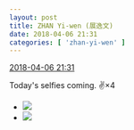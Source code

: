 ```yaml
---
layout: post
title: ZHAN Yi-wen (展逸文)
date: 2018-04-06 21:31
categories: [ 'zhan-yi-wen' ]
---
```


<div class="weibo-info">
  <a href="https://weibo.com/6108090526/GaSjHyhpy">2018-04-06 21:31</a>
</div>

Today's selfies coming. :v:×4

<!-- more -->

<ul class="weibo-pic-list-1">
  <li class="weibo-pic">
    <a href="http://wx2.sinaimg.cn/mw690/006FmVn8ly1fq39db1u2uj30qo0qodk5.jpg"><img src="http://wx2.sinaimg.cn/thumb150/006FmVn8ly1fq39db1u2uj30qo0qodk5.jpg"/></a>
  </li>
  <li class="weibo-pic">
    <a href="http://wx4.sinaimg.cn/mw690/006FmVn8ly1fq39dbvnz3j30qo0qoafw.jpg"><img src="http://wx4.sinaimg.cn/thumb150/006FmVn8ly1fq39dbvnz3j30qo0qoafw.jpg"/></a>
  </li>
</ul>
